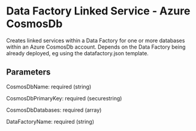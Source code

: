 # Data Factory Linked Service - Azure CosmosDb

Creates linked services within a Data Factory for one or more databases within an Azure CosmosDb account.  Depends on the Data Factory being already deployed, eg using the datafactory.json template.

## Parameters

CosmosDbName: required (string)

CosmosDbPrimaryKey: required (securestring)

CosmosDbDatabases: required (array)

DataFactoryName: required (string)